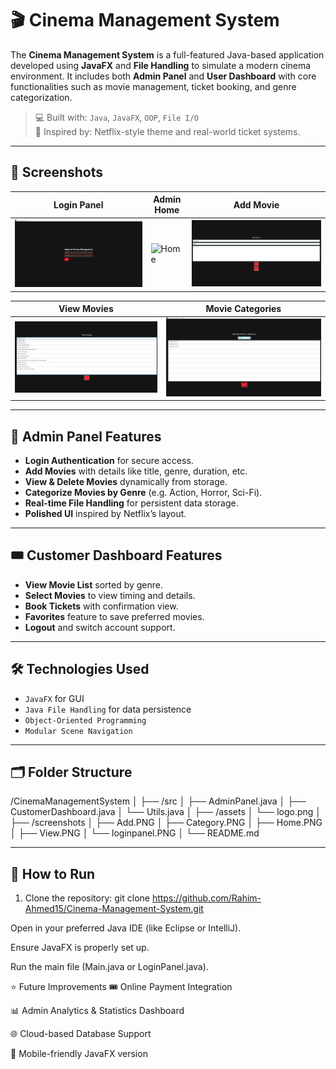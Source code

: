 # 🎬 Cinema Management System

The **Cinema Management System** is a full-featured Java-based application developed using **JavaFX** and **File Handling** to simulate a modern cinema environment. It includes both **Admin Panel** and **User Dashboard** with core functionalities such as movie management, ticket booking, and genre categorization.

> 💻 Built with: `Java`, `JavaFX`, `OOP`, `File I/O`  
> 🎨 Inspired by: Netflix-style theme and real-world ticket systems.

---

## 📸 Screenshots

| Login Panel | Admin Home | Add Movie |
|-------------|-------------|------------|
| ![Login Panel](screenshots/loginpanel.PNG) | ![Home](screenshots/Home.PNG) | ![Add Movie](screenshots/Add.PNG) |

| View Movies | Movie Categories |
|-------------|------------------|
| ![View Movies](screenshots/View.PNG) | ![Category](screenshots/Category.PNG) |

---

## 🔐 Admin Panel Features

- **Login Authentication** for secure access.
- **Add Movies** with details like title, genre, duration, etc.
- **View & Delete Movies** dynamically from storage.
- **Categorize Movies by Genre** (e.g. Action, Horror, Sci-Fi).
- **Real-time File Handling** for persistent data storage.
- **Polished UI** inspired by Netflix’s layout.

---

## 🎟️ Customer Dashboard Features

- **View Movie List** sorted by genre.
- **Select Movies** to view timing and details.
- **Book Tickets** with confirmation view.
- **Favorites** feature to save preferred movies.
- **Logout** and switch account support.

---

## 🛠 Technologies Used

- `JavaFX` for GUI
- `Java File Handling` for data persistence
- `Object-Oriented Programming`
- `Modular Scene Navigation`

---

## 🗂️ Folder Structure

/CinemaManagementSystem
│
├── /src
│ ├── AdminPanel.java
│ ├── CustomerDashboard.java
│ └── Utils.java
│
├── /assets
│ └── logo.png
│
├── /screenshots
│ ├── Add.PNG
│ ├── Category.PNG
│ ├── Home.PNG
│ ├── View.PNG
│ └── loginpanel.PNG
│
└── README.md


---

## 📌 How to Run

1. Clone the repository:
   git clone https://github.com/Rahim-Ahmed15/Cinema-Management-System.git

Open in your preferred Java IDE (like Eclipse or IntelliJ).

Ensure JavaFX is properly set up.

Run the main file (Main.java or LoginPanel.java).

⭐ Future Improvements
🎟️ Online Payment Integration

📊 Admin Analytics & Statistics Dashboard

🌐 Cloud-based Database Support

📱 Mobile-friendly JavaFX version
